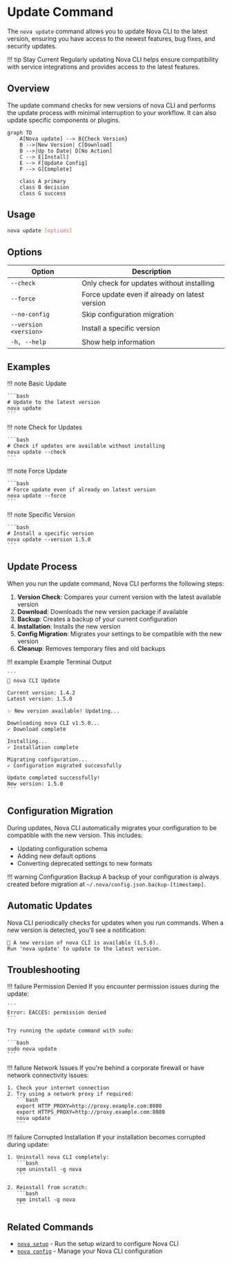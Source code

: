 # Update Command

The `nova update` command allows you to update Nova CLI to the latest version, ensuring you have access to the newest features, bug fixes, and security updates.

!!! tip Stay Current
    Regularly updating Nova CLI helps ensure compatibility with service integrations and provides access to the latest features.

## Overview

The update command checks for new versions of nova CLI and performs the update process with minimal interruption to your workflow. It can also update specific components or plugins.

```mermaid
graph TD
    A[Nova update] --> B{Check Version}
    B -->|New Version| C[Download]
    B -->|Up to Date| D[No Action]
    C --> E[Install]
    E --> F[Update Config]
    F --> G[Complete]
    
    class A primary
    class B decision
    class G success
```

## Usage

```bash
nova update [options]
```

## Options

| Option | Description |
|--------|-------------|
| `--check` | Only check for updates without installing |
| `--force` | Force update even if already on latest version |
| `--no-config` | Skip configuration migration |
| `--version <version>` | Install a specific version |
| `-h, --help` | Show help information |

## Examples

!!! note Basic Update

    ```bash
    # Update to the latest version
    nova update
    ```

!!! note Check for Updates

    ```bash
    # Check if updates are available without installing
    nova update --check
    ```

!!! note Force Update

    ```bash
    # Force update even if already on latest version
    nova update --force
    ```

!!! note Specific Version

    ```bash
    # Install a specific version
    nova update --version 1.5.0
    ```

## Update Process

When you run the update command, Nova CLI performs the following steps:

1. **Version Check**: Compares your current version with the latest available version
2. **Download**: Downloads the new version package if available
3. **Backup**: Creates a backup of your current configuration
4. **Installation**: Installs the new version
5. **Config Migration**: Migrates your settings to be compatible with the new version
6. **Cleanup**: Removes temporary files and old backups

!!! example Example Terminal Output

    ```
    🤖 nova CLI Update
    
    Current version: 1.4.2
    Latest version: 1.5.0
    
    ✨ New version available! Updating...
    
    Downloading nova CLI v1.5.0...
    ✓ Download complete
    
    Installing...
    ✓ Installation complete
    
    Migrating configuration...
    ✓ Configuration migrated successfully
    
    Update completed successfully!
    New version: 1.5.0
    ```

## Configuration Migration

During updates, Nova CLI automatically migrates your configuration to be compatible with the new version. This includes:

- Updating configuration schema
- Adding new default options
- Converting deprecated settings to new formats

!!! warning Configuration Backup
    A backup of your configuration is always created before migration at `~/.nova/config.json.backup-[timestamp]`.

## Automatic Updates

Nova CLI periodically checks for updates when you run commands. When a new version is detected, you'll see a notification:

```
🚀 A new version of nova CLI is available (1.5.0).
Run 'nova update' to update to the latest version.
```

## Troubleshooting

!!! failure Permission Denied
    If you encounter permission issues during the update:
    
    ```
    Error: EACCES: permission denied
    ```
    
    Try running the update command with sudo:
    
    ```bash
    sudo nova update
    ```

!!! failure Network Issues
    If you're behind a corporate firewall or have network connectivity issues:
    
    1. Check your internet connection
    2. Try using a network proxy if required:
       ```bash
       export HTTP_PROXY=http://proxy.example.com:8080
       export HTTPS_PROXY=http://proxy.example.com:8080
       nova update
       ```

!!! failure Corrupted Installation
    If your installation becomes corrupted during update:
    
    1. Uninstall nova CLI completely:
       ```bash
       npm uninstall -g nova
       ```
    
    2. Reinstall from scratch:
       ```bash
       npm install -g nova
       ```

## Related Commands

- [`nova setup`](setup.md) - Run the setup wizard to configure Nova CLI
- [`nova config`](config.md) - Manage your Nova CLI configuration 
